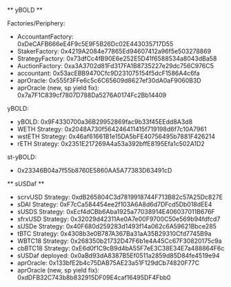 ** yBOLD **

Factories/Periphery:
- AccountantFactory:  0xDeCAFB666eE4F9c5E9F5B26Dc02E443035717D55
- StakerFactory:  0x4219A2084e77865Ed94607412a96f5e503278869
- StrategyFactory:  0x73dfCc4fB90E6e252E5D41f6588534a8043dBa58
- AuctionFactory: 0xa3A3702d81Fd317FA1B8735227e29dc756C976C5
- accountant: 0x53acEBB9470Cfc9D231075154f5dcF1586A4c6fa
- aprOracle: 0x555f3FFe6c5c6C65609d8627ef30dA0aF9060B3D
- aprOracle (new, sp yield fix): 0x7a7F1C839cf7807D788Da5276A0174Fc2Bb14409

yBOLD:
- yBOLD: 0x9F4330700a36B29952869fac9b33f45EEdd8A3d8
- WETH Strategy:  0x2048A730f564246411415f719198d6f7c10A7961
- wstETH Strategy:  0x46af61661B1e15DA5bFE40756495b7881F426214
- rETH Strategy:  0x2351E217269A4a53a392bffE8195Efa1c502A1D2

st-yBOLD:
- 0x23346B04a7f55b8760E5860AA5A77383D63491cD

** sUSDaf **

- scrvUSD Strategy:  0xdB265804C3d7819918744F713B82c57A25Dc827E
- sDAI Strategy:  0xF7cCa584454ee2f103A6A8d6d7DFcd5Db018dEE4
- sUSDS Strategy:  0xEcf4dCBb6Aba1925a77038914E406037011B676F
- sfrxUSD Strategy:  0x32029d42311Ae0A7e00F9700C50e569b94fdfcd7
- sUSDe Strategy:  0x40F680d259283d1493f14a062c6A59621Bbce285
- tBTC Strategy:  0x4308b3e0B787A367Ba31aA35B29310Cfd7745B9a
- WBTC18 Strategy:  0x268350b21732D47F6b1e4A45Cc67F30820175c9a
- cbBTC18 Strategy:  0xE6d0f1C9cB9d4bA55F7eE3C38E34E7a488864F6c
- sUSDaf deployed:  0x0aBd93dA8387B5Ef0511a2859d85D84fe4519e94
- aprOracle: 0x133bfE2b4c75DAB75AE23a51F129dCb74820F77C
- aprOracle (new, sp yield fix): 0xdDFB32C743b8b832915DF09E4caf16495DF4Fbb0
